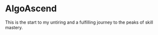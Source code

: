 # AlgoAscend
This is the start to my untiring and a fulfilling journey to the peaks of skill mastery.
